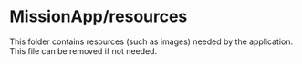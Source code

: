 # MissionApp/resources

This folder contains resources (such as images) needed by the application. This file can
be removed if not needed.
